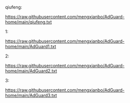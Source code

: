 qiufeng:

https://raw.githubusercontent.com/mengxianbo/AdGuard-home/main/qiufeng.txt

1:

https://raw.githubusercontent.com/mengxianbo/AdGuard-home/main/AdGuard1.txt

2:

https://raw.githubusercontent.com/mengxianbo/AdGuard-home/main/AdGuard2.txt

3:

https://raw.githubusercontent.com/mengxianbo/AdGuard-home/main/AdGuard3.txt
